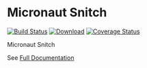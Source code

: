# Micronaut Snitch

[![Build Status](https://github.com/agorapulse/micronaut-snitch/workflows/Check/badge.svg)](https://github.com/agorapulse/micronaut-snitch/actions)
[![Download](https://api.bintray.com/packages/agorapulse/libs/micronaut-snitch/images/download.svg)](https://bintray.com/agorapulse/libs/micronaut-snitch/_latestVersion)
[![Coverage Status](https://coveralls.io/repos/github/agorapulse/micronaut-snitch/badge.svg?branch=master)](https://coveralls.io/github/agorapulse/micronaut-snitch?branch=master)

Micronaut Snitch

See [Full Documentation][DOCS]

[DOCS]: https://agorapulse.github.io/micronaut-snitch


